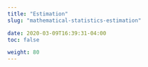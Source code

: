 ```yaml
---
title: "Estimation"
slug: "mathematical-statistics-estimation"

date: 2020-03-09T16:39:31-04:00
toc: false

weight: 80
---
```


